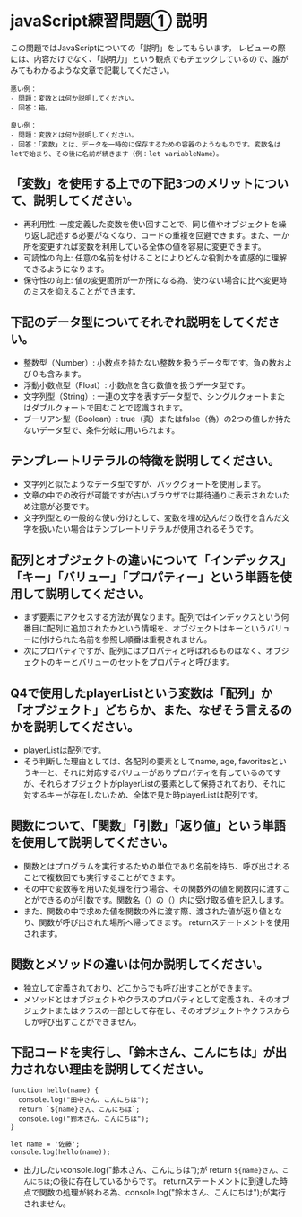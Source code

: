 # javaScript練習問題① 説明
この問題ではJavaScriptについての「説明」をしてもらいます。
レビューの際には、内容だけでなく、「説明力」という観点でもチェックしているので、誰がみてもわかるような文章で記載してください。

```
悪い例：
- 問題：変数とは何か説明してください。
- 回答：箱。

良い例：
- 問題：変数とは何か説明してください。
- 回答：「変数」とは、データを一時的に保存するための容器のようなものです。変数名はletで始まり、その後に名前が続きます（例：let variableName）。
```

## 「変数」を使用する上での下記3つのメリットについて、説明してください。
- 再利用性: 一度定義した変数を使い回すことで、同じ値やオブジェクトを繰り返し記述する必要がなくなり、コードの重複を回避できます。また、一か所を変更すれば変数を利用している全体の値を容易に変更できます。
- 可読性の向上: 任意の名前を付けることによりどんな役割かを直感的に理解できるようになります。
- 保守性の向上: 値の変更箇所が一か所になる為、使わない場合に比べ変更時のミスを抑えることができます。


## 下記のデータ型についてそれぞれ説明をしてください。
- 整数型（Number）: 小数点を持たない整数を扱うデータ型です。負の数および０も含みます。
- 浮動小数点型（Float）: 小数点を含む数値を扱うデータ型です。
- 文字列型（String）: 一連の文字を表すデータ型で、シングルクォートまたはダブルクォートで囲むことで認識されます。
- ブーリアン型（Boolean）: true（真）またはfalse（偽）の2つの値しか持たないデータ型で、条件分岐に用いられます。


## テンプレートリテラルの特徴を説明してください。
- 文字列と似たようなデータ型ですが、バッククォートを使用します。
- 文章の中での改行が可能ですが古いブラウザでは期待通りに表示されないため注意が必要です。
- 文字列型との一般的な使い分けとして、変数を埋め込んだり改行を含んだ文字を扱いたい場合はテンプレートリテラルが使用されるそうです。


## 配列とオブジェクトの違いについて「インデックス」「キー」「バリュー」「プロパティー」という単語を使用して説明してください。
- まず要素にアクセスする方法が異なります。配列ではインデックスという何番目に配列に追加されたかという情報を、オブジェクトはキーというバリューに付けられた名前を参照し順番は重視されません。
- 次にプロパティですが、配列にはプロパティと呼ばれるものはなく、オブジェクトのキーとバリューのセットをプロパティと呼びます。


## Q4で使用したplayerListという変数は「配列」か「オブジェクト」どちらか、また、なぜそう言えるのかを説明してください。
- playerListは配列です。
- そう判断した理由としては、各配列の要素としてname, age, favoritesというキーと、それに対応するバリューがありプロパティを有しているのですが、それらオブジェクトがplayerListの要素として保持されており、それに対するキーが存在しないため、全体で見た時playerListは配列です。


## 関数について、「関数」「引数」「返り値」という単語を使用して説明してください。
- 関数とはプログラムを実行するための単位であり名前を持ち、呼び出されることで複数回でも実行することができます。
- その中で変数等を用いた処理を行う場合、その関数外の値を関数内に渡すことができるのが引数です。関数名（）の（）内に受け取る値を記入します。
- また、関数の中で求めた値を関数の外に渡す際、渡された値が返り値となり、関数が呼び出された場所へ帰ってきます。 returnステートメントを使用されます。

## 関数とメソッドの違いは何か説明してください。
- 独立して定義されており、どこからでも呼び出すことができます。
- メソッドとはオブジェクトやクラスのプロパティとして定義され、そのオブジェクトまたはクラスの一部として存在し、そのオブジェクトやクラスからしか呼び出すことができません。

## 下記コードを実行し、「鈴木さん、こんにちは」が出力されない理由を説明してください。
```
function hello(name) {
  console.log("田中さん、こんにちは");
  return `${name}さん、こんにちは`;
  console.log("鈴木さん、こんにちは");
}

let name = '佐藤';
console.log(hello(name));
```
- 出力したいconsole.log("鈴木さん、こんにちは");が return `${name}さん、こんにちは`;の後に存在しているからです。 returnステートメントに到達した時点で関数の処理が終わる為、console.log("鈴木さん、こんにちは");が実行されません。